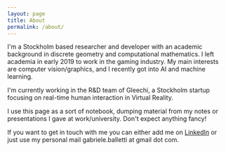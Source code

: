 ```yaml
---
layout: page
title: About
permalink: /about/
---
```



I'm a Stockholm based researcher and developer with an academic background in discrete geometry and computational mathematics. I left academia in early 2019 to work in the gaming industry. My main interests are computer vision/graphics, and I recently got into AI and machine learning.

I'm currently working in the R&D team of Gleechi, a Stockholm startup focusing on real-time human interaction in Virtual Reality.

I use this page as a sort of notebook, dumping material from my notes or presentations I gave at work/university. Don't expect anything fancy!

If you want to get in touch with me you can either add me on [LinkedIn](https://www.linkedin.com/in/gabriele-balletti/) or just use my personal mail gabriele.balletti at gmail dot com.